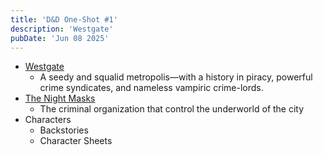 ```yaml
---
title: 'D&D One-Shot #1'
description: 'Westgate'
pubDate: 'Jun 08 2025'
---
```


- [Westgate](https://forgottenrealms.fandom.com/wiki/Westgate?)
	- A seedy and squalid metropolis—with a history in piracy, powerful crime syndicates, and nameless vampiric crime-lords.
- [The Night Masks](https://forgottenrealms.fandom.com/wiki/Night_Masks)
	- The criminal organization that control the underworld of the city
- Characters
	- Backstories
	- Character Sheets

